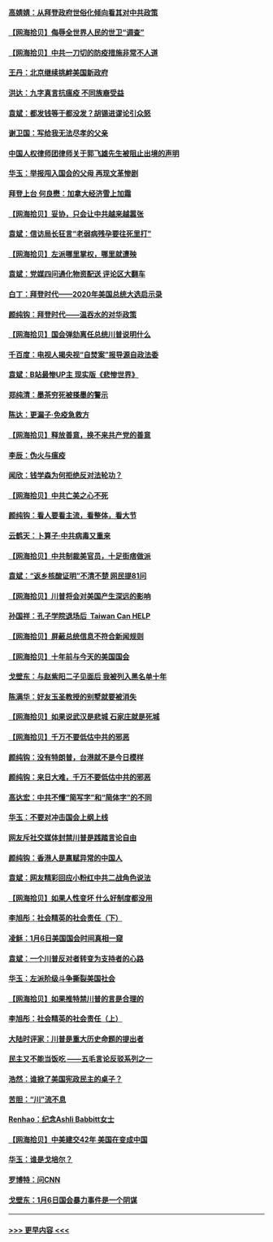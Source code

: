 #### [高婧婧：从拜登政府世俗化倾向看其对中共政策](../pages/nsc993/n12730028.md?t=02040251) 
#### [【网海拾贝】侮辱全世界人民的世卫“调查”](../pages/nsc993/n12727884.md?t=02040251) 
#### [【网海拾贝】中共一刀切的防疫措施非常不人道](../pages/nsc993/n12724879.md?t=02040251) 
#### [王丹：北京继续挑衅美国新政府](../pages/nsc993/n12722456.md?t=02040251) 
#### [洪达：九字真言抗瘟疫 不同族裔受益](../pages/nsc993/n12722448.md?t=02040251) 
#### [袁斌：都发钱等于都没发？胡锡进谬论引众怒](../pages/nsc993/n12722393.md?t=02040251) 
#### [谢卫国：写给我无法尽孝的父亲](../pages/nsc993/n12720325.md?t=02040251) 
#### [中国人权律师团律师关于郭飞雄先生被阻止出境的声明](../pages/nsc993/n12720203.md?t=02040251) 
#### [华玉：举报闯入国会的父母 再现文革惨剧](../pages/nsc993/n12719070.md?t=02040251) 
#### [拜登上台 何良懋：加拿大经济雪上加霜](../pages/nsc993/n12718943.md?t=02040251) 
#### [【网海拾贝】妥协，只会让中共越来越嚣张](../pages/nsc993/n12717392.md?t=02040251) 
#### [袁斌：信访局长狂言“老弱病残孕要往死里打”](../pages/nsc993/n12717343.md?t=02040251) 
#### [【网海拾贝】左派哪里掌权，哪里就遭殃](../pages/nsc993/n12715009.md?t=02040251) 
#### [袁斌：党媒四问通化物资配送 评论区大翻车](../pages/nsc993/n12714950.md?t=02040251) 
#### [白丁：拜登时代——2020年美国总统大选启示录](../pages/nsc993/n12714920.md?t=02040251) 
#### [颜纯钩：拜登时代——温吞水的对华政策](../pages/nsc993/n12713245.md?t=02040251) 
#### [【网海拾贝】国会弹劾离任总统川普说明什么](../pages/nsc993/n12712816.md?t=02040251) 
#### [千百度：电视人揭央视“自焚案”报导源自政法委](../pages/nsc993/n12709760.md?t=02040251) 
#### [袁斌：B站最惨UP主 现实版《悲惨世界》](../pages/nsc993/n12709686.md?t=02040251) 
#### [郑纯清：墨茶穷死被搽墨的警示](../pages/nsc993/n12709262.md?t=02040251) 
#### [陈达：更漏子·免疫急救方](../pages/nsc993/n12709244.md?t=02040251) 
#### [【网海拾贝】释放善意，换不来共产党的善意](../pages/nsc993/n12708361.md?t=02040251) 
#### [李辰：伪火与瘟疫](../pages/nsc993/n12707981.md?t=02040251) 
#### [闻欣：钱学森为何拒绝反对法轮功？](../pages/nsc993/n12707407.md?t=02040251) 
#### [【网海拾贝】中共亡美之心不死](../pages/nsc993/n12707621.md?t=02040251) 
#### [颜纯钩：看人要看主流，看整体，看大节](../pages/nsc993/n12707536.md?t=02040251) 
#### [云鹤天：卜算子‧中共病毒又重来](../pages/nsc993/n12707408.md?t=02040251) 
#### [【网海拾贝】中共制裁美官员，十足街痞做派](../pages/nsc993/n12705115.md?t=02040251) 
#### [袁斌：“返乡核酸证明”不清不楚 网民提81问](../pages/nsc993/n12704982.md?t=02040251) 
#### [【网海拾贝】川普将会对美国产生深远的影响](../pages/nsc993/n12703045.md?t=02040251) 
#### [孙国祥：孔子学院退场后  Taiwan Can HELP](../pages/nsc993/n12702430.md?t=02040251) 
#### [【网海拾贝】屏蔽总统信息不符合新闻规则](../pages/nsc993/n12699998.md?t=02040251) 
#### [【网海拾贝】十年前与今天的美国国会](../pages/nsc993/n12696993.md?t=02040251) 
#### [戈壁东：与赵紫阳二子见面后 我被列入黑名单十年](../pages/nsc993/n12696215.md?t=02040251) 
#### [陈满华：好友玉圣教授的别墅就要被消失](../pages/nsc993/n12695411.md?t=02040251) 
#### [【网海拾贝】如果说武汉是悲城 石家庄就是死城](../pages/nsc993/n12694589.md?t=02040251) 
#### [【网海拾贝】千万不要低估中共的邪恶](../pages/nsc993/n12692771.md?t=02040251) 
#### [颜纯钩：没有特朗普，台港就不是今日模样](../pages/nsc993/n12692678.md?t=02040251) 
#### [颜纯钩：来日大难，千万不要低估中共的邪恶](../pages/nsc993/n12692080.md?t=02040251) 
#### [高达宏：中共不懂“简写字”和“简体字”的不同](../pages/nsc993/n12692068.md?t=02040251) 
#### [华玉：不要对冲击国会上纲上线](../pages/nsc993/n12689948.md?t=02040251) 
#### [网友斥社交媒体封禁川普是践踏言论自由](../pages/nsc993/n12687482.md?t=02040251) 
#### [颜纯钩：香港人是禀赋异常的中国人](../pages/nsc993/n12685142.md?t=02040251) 
#### [袁斌：网友精彩回应小粉红中共二战角色说法](../pages/nsc993/n12684994.md?t=02040251) 
#### [【网海拾贝】如果人性变坏 什么好制度都没用](../pages/nsc993/n12683000.md?t=02040251) 
#### [李旭彤：社会精英的社会责任（下）](../pages/nsc993/n12680604.md?t=02040251) 
#### [凌稣：1月6日美国国会时间真相一窥](../pages/nsc993/n12682780.md?t=02040251) 
#### [袁斌：一个川普反对者转变为支持者的心路](../pages/nsc993/n12682700.md?t=02040251) 
#### [华玉：左派阶级斗争撕裂美国社会](../pages/nsc993/n12681226.md?t=02040251) 
#### [【网海拾贝】如果推特禁川普的言是合理的](../pages/nsc993/n12681232.md?t=02040251) 
#### [李旭彤：社会精英的社会责任（上）](../pages/nsc993/n12680501.md?t=02040251) 
#### [大陆时评家：川普是重大历史命题的提出者](../pages/nsc993/n12679904.md?t=02040251) 
#### [民主又不能当饭吃 ——五毛言论反驳系列之一](../pages/nsc993/n12679877.md?t=02040251) 
#### [浩然：谁掀了美国宪政民主的桌子？](../pages/nsc993/n12679850.md?t=02040251) 
#### [苦胆：“川”流不息](../pages/nsc993/n12678388.md?t=02040251) 
#### [Renhao：纪念Ashli Babbitt女士](../pages/nsc993/n12678359.md?t=02040251) 
#### [【网海拾贝】中美建交42年 美国在变成中国](../pages/nsc993/n12678324.md?t=02040251) 
#### [华玉：谁是戈培尔？](../pages/nsc993/n12677515.md?t=02040251) 
#### [罗博特：问CNN](../pages/nsc993/n12677172.md?t=02040251) 
#### [戈壁东：1月6日国会暴力事件是一个阴谋](../pages/nsc993/n12674639.md?t=02040251) 

----
#### [ >>> 更早内容 <<< ](../indexes/nsc993-earlier.md)
